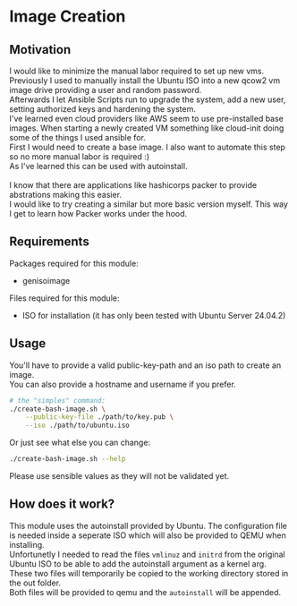 # Image Creation

## Motivation
I would like to minimize the manual labor required to set up new vms.\
Previously I used to manually install the Ubuntu ISO into a new qcow2 vm image drive providing a user and random password.\
Afterwards I let Ansible Scripts run to upgrade the system, add a new user, setting authorized keys and hardening the system.\
I've learned even cloud providers like AWS seem to use pre-installed base images. When starting a newly created VM something like cloud-init doing some of the things I used ansible for.\
First I would need to create a base image. I also want to automate this step so no more manual labor is required :)\
As I've learned this can be used with autoinstall.\
\
I know that there are applications like hashicorps packer to provide abstrations making this easier.\
I would like to try creating a similar but more basic version myself. This way I get to learn how Packer works under the hood.

## Requirements
Packages required for this module:
- genisoimage

Files required for this module:
- ISO for installation (it has only been tested with Ubuntu Server 24.04.2)

## Usage
You'll have to provide a valid public-key-path and an iso path to create an image.\
You can also provide a hostname and username if you prefer.

```bash
# the "simples" command:
./create-bash-image.sh \
    --public-key-file ./path/to/key.pub \
    --iso ./path/to/ubuntu.iso
```

Or just see what else you can change:
```bash
./create-bash-image.sh --help
```

Please use sensible values as they will not be validated yet.

## How does it work?
This module uses the autoinstall provided by Ubuntu. The configuration file is needed inside a seperate ISO which will also be provided to QEMU when installing.\
Unfortunetly I needed to read the files `vmlinuz` and `initrd` from the original Ubuntu ISO to be able to add the autoinstall argument as a kernel arg.\
These two files will temporarily be copied to the working directory stored in the out folder.\
Both files will be provided to qemu and the `autoinstall` will be appended.